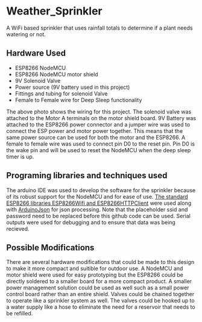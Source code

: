 # Weather_Sprinkler
A WiFi based sprinkler that uses rainfall totals to determine if a plant needs watering or not.

## Hardware Used  
- ESP8266 NodeMCU  
- ESP8266 NodeMCU motor shield  
- 9V Solenoid Valve  
- Power source (9V battery used in this project)  
- Fittings and tubing for solenoid Valve  
- Female to Female wire for Deep Sleep functionality   
  
The above photo shows the wiring for this project. The solenoid valve was attached to the Motor A terminals on the motor shield board.
9V Battery was attached to the ESP8266 power connector and a jumper wire was used to connect the ESP power and motor power together.
This means that the same power source can be used for both the motor and the ESP8266. A female to female wire was used to connect pin D0 to the reset pin.
Pin D0 is the wake pin and will be used to reset the NodeMCU when the deep sleep timer is up.  
  
## Programing libraries and techniques used  
The arduino IDE was used to develop the software for the sprinkler because of its robust support for the NodeMCU and for ease of use.
[The standard ESP8266 libraries ESP8266Wifi and ESP8266HTTPClient](https://github.com/esp8266/Arduino) were used along with [ArduinoJson](https://github.com/bblanchon/ArduinoJson) for json processing.
Note that the placeholder ssid and password need to be replaced before this github code can be used. Serial outputs were used for debugging and to ensure that data was being recieved.

## Possible Modifications
There are several hardware modifications that could be made to this design to make it more compact and suitible for outdoor use.
A NodeMCU and motor shield were used for easy prototyping but the ESP8266 could be directly soldered to a smaller board for a more compact product.
A smaller power management solution could be used as well such as a small power control board rather than an entire shield.
Valves could be chained together to operate like a sprinkler system as well. The valves could be hooked up to a water supply like a hose to eliminate the need for a reservoir that needs to be refilled.
